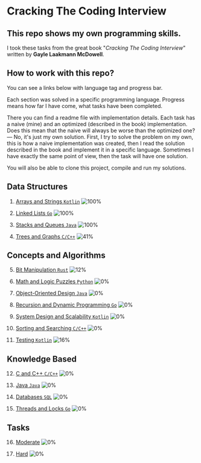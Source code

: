 # Cracking The Coding Interview

## This repo shows my own programming skills.

I took these tasks from the great book "_Cracking The Coding Interview_" written by **Gayle Laakmann McDowell**.

## How to work with this repo?

You can see a links below with language tag and progress bar.

Each section was solved in a specific programming language. Progress means how far I have come, what tasks have been
completed.

There you can find a readme file with implementation details. Each task has a naive (mine) and an optimized (described
in the book) implementation. Does this mean that the naive will always be worse than the optimized one? — No, it's just
 my own solution. First, I try to solve the problem on my own, this is how a naive implementation was created, then I read
the solution described in the book and implement it in a specific language. Sometimes I have exactly the same point of view, then
the task will have one solution.

You will also be able to clone this project, compile and run my solutions.

## Data Structures

1. [Arrays and Strings `Kotlin`](https://github.com/Komdosh/CrackingTheCodingInterview/tree/main/1-arrays-strings) ![100%](https://progress-bar.xyz/100)

2. [Linked Lists `Go`](https://github.com/Komdosh/CrackingTheCodingInterview/tree/main/2-linked-lists) ![100%](https://progress-bar.xyz/100)

3. [Stacks and Queues `Java`](https://github.com/Komdosh/CrackingTheCodingInterview/tree/main/3-stacks-queues) ![100%](https://progress-bar.xyz/100)

4. [Trees and Graphs `C/C++`](https://github.com/Komdosh/CrackingTheCodingInterview/tree/main/4-trees-graphs) ![41%](https://progress-bar.xyz/41)

## Concepts and Algorithms

5. [Bit Manipulation `Rust`](https://github.com/Komdosh/CrackingTheCodingInterview/tree/main/5-bit-manipulation) ![12%](https://progress-bar.xyz/12)

6. [Math and Logic Puzzles `Python`](https://github.com/Komdosh/CrackingTheCodingInterview/tree/main/6-math-logic) ![0%](https://progress-bar.xyz/0)

7. [Object-Oriented Design `Java`](https://github.com/Komdosh/CrackingTheCodingInterview/tree/main/7-object-oriented-design) ![0%](https://progress-bar.xyz/0)

8. [Recursion and Dynamic Programming `Go`](https://github.com/Komdosh/CrackingTheCodingInterview/tree/main/8-recursion-dynamic) ![0%](https://progress-bar.xyz/0)

9. [System Design and Scalability `Kotlin`](https://github.com/Komdosh/CrackingTheCodingInterview/tree/main/9-system-design-scalability) ![0%](https://progress-bar.xyz/0)

10. [Sorting and Searching `C/C++`](https://github.com/Komdosh/CrackingTheCodingInterview/tree/main/10-sorting-searching) ![0%](https://progress-bar.xyz/0)

11. [Testing `Kotlin`](https://github.com/Komdosh/CrackingTheCodingInterview/tree/main/11-testing) ![16%](https://progress-bar.xyz/16)

## Knowledge Based

12. [C and C++ `C/C++`](https://github.com/Komdosh/CrackingTheCodingInterview/tree/main/12-c-cpp) ![0%](https://progress-bar.xyz/0)

13. [Java `Java`](https://github.com/Komdosh/CrackingTheCodingInterview/tree/main/13-java) ![0%](https://progress-bar.xyz/0)

14. [Databases `SQL`](https://github.com/Komdosh/CrackingTheCodingInterview/tree/main/14-databases) ![0%](https://progress-bar.xyz/0)

15. [Threads and Locks `Go`](https://github.com/Komdosh/CrackingTheCodingInterview/tree/main/15-threads-locks) ![0%](https://progress-bar.xyz/0)

## Tasks

16. [Moderate](https://github.com/Komdosh/CrackingTheCodingInterview/tree/main/16-moderate) ![0%](https://progress-bar.xyz/0)

17. [Hard](https://github.com/Komdosh/CrackingTheCodingInterview/tree/main/17-hard) ![0%](https://progress-bar.xyz/0)
